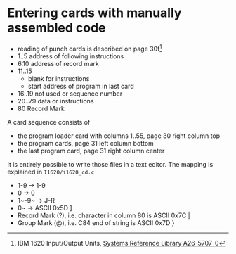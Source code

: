 # Entering cards with manually assembled code

- reading of punch cards is described on page 30f[^IO]
- 1..5 address of following instructions
- 6.10 address of record mark
- 11..15
    + blank for instructions
    + start address of program in last card
- 16..19 not used or sequence number
- 20..79 data or instructions
- 80 Record Mark

A card sequence consists of

- the program loader card with columns 1..55, page 30 right column top
- the program cards, page 31 left column bottom
- the last program card, page 31 right column center

It is entirely possible to write those files in a text editor.  The
mapping is explained in `I1620/i1620_cd.c`

- 1-9 → 1-9
- 0 → 0
- 1~-9~ → J-R
- 0~ → ASCII 0x5D ]
- Record Mark (?), i.e. character in column 80 is ASCII 0x7C |
- Group Mark (@), i.e. C84 end of string is ASCII 0x7D }

[^IO]:  IBM 1620 Input/Output Units, [Systems Reference Library A26-5707-0](A26-5707-0_IBM_1620_Input_Output_Units_1621_1622_1624.pdf)
